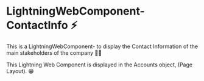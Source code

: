 # LightningWebComponent-ContactInfo ⚡️
This is a LightningWebComponent- to display the Contact Information of the main stakeholders of the company 🧑‍💼

This Lightning Web Component is displayed in the Accounts object, (Page Layout). 😁
